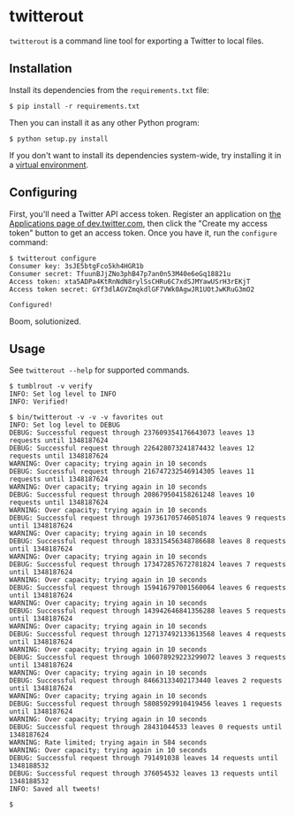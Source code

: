 # twitterout #

`twitterout` is a command line tool for exporting a Twitter to local files.


## Installation ##

Install its dependencies from the `requirements.txt` file:

    $ pip install -r requirements.txt

Then you can install it as any other Python program:

    $ python setup.py install

If you don't want to install its dependencies system-wide, try installing it in a [virtual environment](http://www.virtualenv.org/).


## Configuring ##

First, you'll need a Twitter API access token. Register an application on [the Applications page of dev.twitter.com](https://dev.twitter.com/apps), then click the "Create my access token" button to get an access token. Once you have it, run the `configure` command:

    $ twitterout configure
    Consumer key: 3sJE5btgFco5kh4HGR1b
    Consumer secret: TfuunBJjZNo3phB47p7an0n53M40e6eGq18821u
    Access token: xta5ADPa4KtRnNdN8rylSsCHRu6C7xdSJMYawUSrH3rEKjT
    Access token secret: GYf3dlAGVZmqkdlGF7VWk0AgwJR1UOtJwKRuG3mO2

    Configured!

Boom, solutionized.


## Usage ##

See `twitterout --help` for supported commands.

    $ tumblrout -v verify
    INFO: Set log level to INFO
    INFO: Verified!
    
    $ bin/twitterout -v -v -v favorites out
    INFO: Set log level to DEBUG
    DEBUG: Successful request through 237609354176643073 leaves 13 requests until 1348187624
    DEBUG: Successful request through 226428073241874432 leaves 12 requests until 1348187624
    WARNING: Over capacity; trying again in 10 seconds
    DEBUG: Successful request through 216747232546914305 leaves 11 requests until 1348187624
    WARNING: Over capacity; trying again in 10 seconds
    DEBUG: Successful request through 208679504158261248 leaves 10 requests until 1348187624
    WARNING: Over capacity; trying again in 10 seconds
    DEBUG: Successful request through 197361705746051074 leaves 9 requests until 1348187624
    WARNING: Over capacity; trying again in 10 seconds
    DEBUG: Successful request through 183315456348786688 leaves 8 requests until 1348187624
    WARNING: Over capacity; trying again in 10 seconds
    DEBUG: Successful request through 173472857672781824 leaves 7 requests until 1348187624
    WARNING: Over capacity; trying again in 10 seconds
    DEBUG: Successful request through 159416797001560064 leaves 6 requests until 1348187624
    WARNING: Over capacity; trying again in 10 seconds
    DEBUG: Successful request through 143942646841356288 leaves 5 requests until 1348187624
    WARNING: Over capacity; trying again in 10 seconds
    DEBUG: Successful request through 127137492133613568 leaves 4 requests until 1348187624
    WARNING: Over capacity; trying again in 10 seconds
    DEBUG: Successful request through 106078929223299072 leaves 3 requests until 1348187624
    WARNING: Over capacity; trying again in 10 seconds
    DEBUG: Successful request through 84663133402173440 leaves 2 requests until 1348187624
    WARNING: Over capacity; trying again in 10 seconds
    DEBUG: Successful request through 58085929910419456 leaves 1 requests until 1348187624
    WARNING: Over capacity; trying again in 10 seconds
    DEBUG: Successful request through 28431044533 leaves 0 requests until 1348187624
    WARNING: Rate limited; trying again in 584 seconds
    WARNING: Over capacity; trying again in 10 seconds
    DEBUG: Successful request through 791491038 leaves 14 requests until 1348188532
    DEBUG: Successful request through 376054532 leaves 13 requests until 1348188532
    INFO: Saved all tweets!
    
    $
